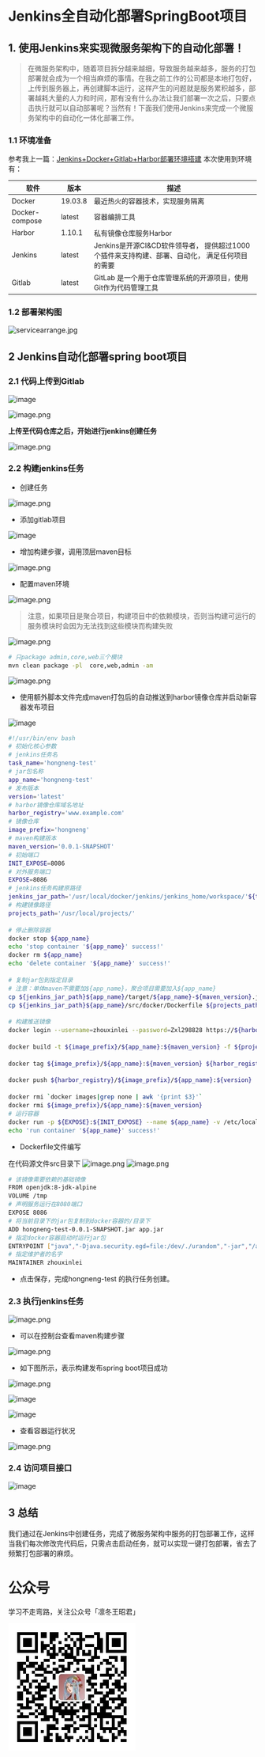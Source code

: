 # Jenkins全自动化部署SpringBoot项目

## 1. 使用Jenkins来实现微服务架构下的自动化部署！

> 在微服务架构中，随着项目拆分越来越细，导致服务越来越多，服务的打包部署就会成为一个相当麻烦的事情。在我之前工作的公司都是本地打包好，上传到服务器上，再创建脚本运行，这样产生的问题就是服务累积越多，部署越耗大量的人力和时间，那有没有什么办法让我们部署一次之后，只要点击执行就可以自动部署呢？当然有！下面我们使用Jenkins来完成一个微服务架构中的自动化一体化部署工作。

### 1.1 环境准备

参考我上一篇：[Jenkins+Docker+Gitlab+Harbor部署环境搭建](Jenkins+Docker+Gitlab+Harbor服务器部署.md)
本次使用到环境有：

|软件 |版本|描述|
|-------|-------|-------|
|Docker|19.03.8|最近热火的容器技术，实现服务隔离|
|Docker-compose|latest|容器编排工具|
|Harbor|1.10.1|私有镜像仓库服务Harbor|
|Jenkins|latest|Jenkins是开源CI&CD软件领导者， 提供超过1000个插件来支持构建、部署、自动化， 满足任何项目的需要|
|Gitlab|latest|GitLab 是一个用于仓库管理系统的开源项目，使用Git作为代码管理工具|

### 1.2 部署架构图

![servicearrange.jpg](https://oss.sparksys.top/halo/service-arrange_1585110575536.jpg)

## 2 Jenkins自动化部署spring boot项目

### 2.1 代码上传到Gitlab

![image](https://oss.sparksys.top/halo/image_1585373343213.png)

![image.png](https://oss.sparksys.top/halo/image_1585365078824.png)

**上传至代码仓库之后，开始进行jenkins创建任务**

![image.png](https://oss.sparksys.top/halo/image_1585365267487.png)

### 2.2 构建jenkins任务

- 创建任务

![image.png](https://oss.sparksys.top/halo/image_1585365363596.png)

- 添加gitlab项目

![image](https://oss.sparksys.top/halo/image_1585373493194.png)

- 增加构建步骤，调用顶层maven目标

![image.png](https://oss.sparksys.top/halo/image_1585365575137.png)

- 配置maven环境

![image.png](https://oss.sparksys.top/halo/image_1585365684362.png)

> 注意，如果项目是聚合项目，构建项目中的依赖模块，否则当构建可运行的服务模块时会因为无法找到这些模块而构建失败

![image.png](https://oss.sparksys.top/halo/image_1585365858423.png)

```bash
# 只package admin,core,web三个模块
mvn clean package -pl  core,web,admin -am
```

![image.png](https://oss.sparksys.top/halo/image_1585366008839.png)

- 使用额外脚本文件完成maven打包后的自动推送到harbor镜像仓库并启动新容器发布项目

![image](https://oss.sparksys.top/halo/image_1585373622100.png)

```bash
#!/usr/bin/env bash
# 初始化核心参数
# jenkins任务名
task_name='hongneng-test'
# jar包名称
app_name='hongneng-test'
# 发布版本
version='latest'
# harbor镜像仓库域名地址
harbor_registry='www.example.com'
# 镜像仓库
image_prefix='hongneng'
# maven构建版本
maven_version='0.0.1-SNAPSHOT'
# 初始端口
INIT_EXPOSE=8086
# 对外服务端口
EXPOSE=8086
# jenkins任务构建原路径
jenkins_jar_path='/usr/local/docker/jenkins/jenkins_home/workspace/'${task_name}
# 构建镜像路径
projects_path='/usr/local/projects/'

# 停止删除容器
docker stop ${app_name}
echo 'stop container '${app_name}' success!'
docker rm ${app_name}
echo 'delete container '${app_name}' success!'

# 复制jar包到指定目录
# 注意：单体maven不需要加${app_name}，聚合项目需要加入${app_name}
cp ${jenkins_jar_path}${app_name}/target/${app_name}-${maven_version}.jar  ${projects_path}${app_name}/
cp ${jenkins_jar_path}${app_name}/src/docker/Dockerfile ${projects_path}${app_name}/

# 构建推送镜像
docker login --username=zhouxinlei --password=Zxl298828 https://${harbor_registry}

docker build -t ${image_prefix}/${app_name}:${maven_version} -f ${projects_path}${app_name}/Dockerfile ${projects_path}${app_name}/.

docker tag ${image_prefix}/${app_name}:${maven_version} ${harbor_registry}/${image_prefix}/${app_name}:${version}

docker push ${harbor_registry}/${image_prefix}/${app_name}:${version}

docker rmi `docker images|grep none | awk '{print $3}'`
docker rmi ${image_prefix}/${app_name}:${maven_version}
# 运行容器
docker run -p ${EXPOSE}:${INIT_EXPOSE} --name ${app_name} -v /etc/localtime:/etc/localtime -v ${projects_path}${app_name}/logs:/var/logs -d ${harbor_registry}/${image_prefix}/${app_name}:${version}
echo 'run container '${app_name}' success!'
```

- Dockerfile文件编写

在代码源文件src目录下
![image.png](https://oss.sparksys.top/halo/image_1585367064270.png)
![image.png](https://oss.sparksys.top/halo/image_1585367113790.png)

```bash
# 该镜像需要依赖的基础镜像
FROM openjdk:8-jdk-alpine
VOLUME /tmp
# 声明服务运行在8080端口
EXPOSE 8086
# 将当前目录下的jar包复制到docker容器的/目录下
ADD hongneng-test-0.0.1-SNAPSHOT.jar app.jar
# 指定docker容器启动时运行jar包
ENTRYPOINT ["java","-Djava.security.egd=file:/dev/./urandom","-jar","/app.jar"]
# 指定维护者的名字
MAINTAINER zhouxinlei
```

- 点击保存，完成hongneng-test 的执行任务创建。

### 2.3 执行jenkins任务

![image.png](https://oss.sparksys.top/halo/image_1585367238826.png)

- 可以在控制台查看maven构建步骤

![image.png](https://oss.sparksys.top/halo/image_1585367334761.png)

- 如下图所示，表示构建发布spring boot项目成功

![image.png](https://oss.sparksys.top/halo/image_1585369829558.png)

![image](https://oss.sparksys.top/halo/image_1585373961872.png)

![image](https://oss.sparksys.top/halo/image_1585374089818.png)

- 查看容器运行状况

![image.png](https://oss.sparksys.top/halo/image_1585370013491.png)

### 2.4 访问项目接口

![image](https://oss.sparksys.top/halo/image_1585374196486.png)

## 3 总结

我们通过在Jenkins中创建任务，完成了微服务架构中服务的打包部署工作，这样当我们每次修改完代码后，只需点击启动任务，就可以实现一键打包部署，省去了频繁打包部署的麻烦。

# 公众号

学习不走弯路，关注公众号「凛冬王昭君」

![wechat-sparkzxl.jpg](../../images/wechat-sparkzxl.jpg)
